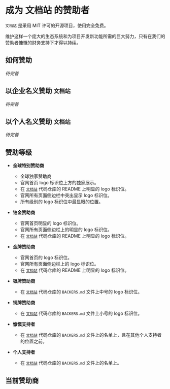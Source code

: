 # 成为 文档站 的赞助者

`文档站` 是采用 MIT 许可的开源项目，使用完全免费。

维护这样一个庞大的生态系统和为项目开发新功能所需的巨大努力，只有在我们的赞助者慷慨的财务支持下才得以持续。

## 如何赞助

*待完善*

## 以企业名义赞助 `文档站`

*待完善*

## 以个人名义赞助 `文档站`

*待完善*

## 赞助等级

- **全球特别赞助商**
    - 全球独家赞助商
    - 官网首页 logo 标识位上方的独家展示。
    - 在 [`文档站`](https://github.com/mouyong/vitepress-doc-website) 代码仓库的 README 上明显的 logo 标识位。
    - 官网所有页面侧边栏中突出显示 logo 标识位。
    - 所有级别的 logo 标识位中最显眼的位置。

- **铂金赞助商**
    - 官网首页明显的 logo 标识位。
    - 官网所有页面侧边栏上的明显的 logo 标识位。
    - 在 [`文档站`](https://github.com/mouyong/vitepress-doc-website) 代码仓库的 README 上明显的 logo 标识位。

- **金牌赞助商**
    - 官网首页的 logo 标识位。
    - 官网所有页面侧边栏上的 logo 标识位。
    - 在 [`文档站`](https://github.com/mouyong/vitepress-doc-website) 代码仓库的 README 上明显的 logo 标识位。

- **银牌赞助商**
    - 在 [`文档站`](https://github.com/mouyong/vitepress-doc-website) 代码仓库的 `BACKERS.md` 文件上中号的 logo 标识位。

- **铜牌赞助商**
    - 在 [`文档站`](https://github.com/mouyong/vitepress-doc-website) 代码仓库的 `BACKERS.md` 文件上小号的 logo 标识位。

- **慷慨支持者**
    - 在 [`文档站`](https://github.com/mouyong/vitepress-doc-website) 代码仓库的 `BACKERS.md` 文件上的名单上，且在其他个人支持者的位置之前。

- **个人支持者**
    - 在 [`文档站`](https://github.com/mouyong/vitepress-doc-website) 代码仓库的 `BACKERS.md` 文件上的名单上。

## 当前赞助商
